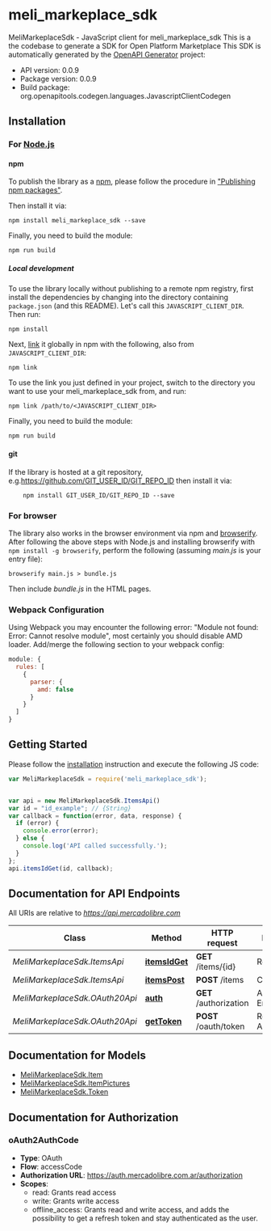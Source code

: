 # meli_markeplace_sdk

MeliMarkeplaceSdk - JavaScript client for meli_markeplace_sdk
This is a the codebase to generate a SDK for Open Platform Marketplace
This SDK is automatically generated by the [OpenAPI Generator](https://openapi-generator.tech) project:

- API version: 0.0.9
- Package version: 0.0.9
- Build package: org.openapitools.codegen.languages.JavascriptClientCodegen

## Installation

### For [Node.js](https://nodejs.org/)

#### npm

To publish the library as a [npm](https://www.npmjs.com/), please follow the procedure in ["Publishing npm packages"](https://docs.npmjs.com/getting-started/publishing-npm-packages).

Then install it via:

```shell
npm install meli_markeplace_sdk --save
```

Finally, you need to build the module:

```shell
npm run build
```

##### Local development

To use the library locally without publishing to a remote npm registry, first install the dependencies by changing into the directory containing `package.json` (and this README). Let's call this `JAVASCRIPT_CLIENT_DIR`. Then run:

```shell
npm install
```

Next, [link](https://docs.npmjs.com/cli/link) it globally in npm with the following, also from `JAVASCRIPT_CLIENT_DIR`:

```shell
npm link
```

To use the link you just defined in your project, switch to the directory you want to use your meli_markeplace_sdk from, and run:

```shell
npm link /path/to/<JAVASCRIPT_CLIENT_DIR>
```

Finally, you need to build the module:

```shell
npm run build
```

#### git

If the library is hosted at a git repository, e.g.https://github.com/GIT_USER_ID/GIT_REPO_ID
then install it via:

```shell
    npm install GIT_USER_ID/GIT_REPO_ID --save
```

### For browser

The library also works in the browser environment via npm and [browserify](http://browserify.org/). After following
the above steps with Node.js and installing browserify with `npm install -g browserify`,
perform the following (assuming *main.js* is your entry file):

```shell
browserify main.js > bundle.js
```

Then include *bundle.js* in the HTML pages.

### Webpack Configuration

Using Webpack you may encounter the following error: "Module not found: Error:
Cannot resolve module", most certainly you should disable AMD loader. Add/merge
the following section to your webpack config:

```javascript
module: {
  rules: [
    {
      parser: {
        amd: false
      }
    }
  ]
}
```

## Getting Started

Please follow the [installation](#installation) instruction and execute the following JS code:

```javascript
var MeliMarkeplaceSdk = require('meli_markeplace_sdk');


var api = new MeliMarkeplaceSdk.ItemsApi()
var id = "id_example"; // {String} 
var callback = function(error, data, response) {
  if (error) {
    console.error(error);
  } else {
    console.log('API called successfully.');
  }
};
api.itemsIdGet(id, callback);

```

## Documentation for API Endpoints

All URIs are relative to *https://api.mercadolibre.com*

Class | Method | HTTP request | Description
------------ | ------------- | ------------- | -------------
*MeliMarkeplaceSdk.ItemsApi* | [**itemsIdGet**](docs/ItemsApi.md#itemsIdGet) | **GET** /items/{id} | Return a Item.
*MeliMarkeplaceSdk.ItemsApi* | [**itemsPost**](docs/ItemsApi.md#itemsPost) | **POST** /items | Create a Item.
*MeliMarkeplaceSdk.OAuth20Api* | [**auth**](docs/OAuth20Api.md#auth) | **GET** /authorization | Authentication Endpoint
*MeliMarkeplaceSdk.OAuth20Api* | [**getToken**](docs/OAuth20Api.md#getToken) | **POST** /oauth/token | Request Access Token


## Documentation for Models

 - [MeliMarkeplaceSdk.Item](docs/Item.md)
 - [MeliMarkeplaceSdk.ItemPictures](docs/ItemPictures.md)
 - [MeliMarkeplaceSdk.Token](docs/Token.md)


## Documentation for Authorization



### oAuth2AuthCode


- **Type**: OAuth
- **Flow**: accessCode
- **Authorization URL**: https://auth.mercadolibre.com.ar/authorization
- **Scopes**: 
  - read: Grants read access
  - write: Grants write access
  - offline_access: Grants read and write access, and adds the possibility to get a refresh token and stay authenticated as the user.


